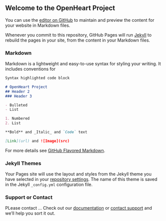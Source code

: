 ## Welcome to the OpenHeart Project

You can use the [editor on GitHub](https://github.com/Stefan1202Wa/solidworks/edit/master/index.md) to maintain and preview the content for your website in Markdown files.

Whenever you commit to this repository, GitHub Pages will run [Jekyll](https://jekyllrb.com/) to rebuild the pages in your site, from the content in your Markdown files.

### Markdown

Markdown is a lightweight and easy-to-use syntax for styling your writing. It includes conventions for

```markdown
Syntax highlighted code block

# OpenHeart Project
## Header 2
### Header 3

- Bulleted
- List

1. Numbered
2. List

**Bold** and _Italic_ and `Code` text

[Link](url) and ![Image](src)
```

For more details see [GitHub Flavored Markdown](https://guides.github.com/features/mastering-markdown/).

### Jekyll Themes

Your Pages site will use the layout and styles from the Jekyll theme you have selected in your [repository settings](https://github.com/Stefan1202Wa/solidworks/settings). The name of this theme is saved in the Jekyll `_config.yml` configuration file.

### Support or Contact

PLease contact ... Check out our [documentation](https://help.github.com/categories/github-pages-basics/) or [contact support](https://github.com/contact) and we’ll help you sort it out.
